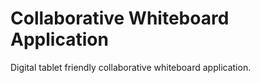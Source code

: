 # Collaborative Whiteboard Application

Digital tablet friendly collaborative whiteboard application.